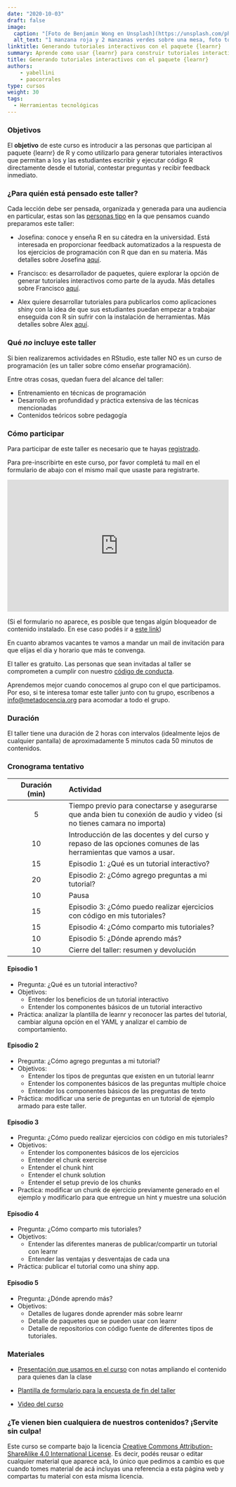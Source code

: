 ```yaml
---
date: "2020-10-03"
draft: false
image:
  caption: "[Foto de Benjamin Wong en Unsplash](https://unsplash.com/photos/qVywyNo9_-E)"
  alt_text: "1 manzana roja y 2 manzanas verdes sobre una mesa, foto tomada por Benjamin Wong"
linktitle: Generando tutoriales interactivos con el paquete {learnr}
summary: Aprende como usar {learnr} para construir tutoriales interactivos con R.  Curso en desarrollo.
title: Generando tutoriales interactivos con el paquete {learnr}
authors: 
    - yabellini
    - paocorrales
type: cursos
weight: 30
tags:
  - Herramientas tecnológicas
---
```


### Objetivos

El **objetivo** de este curso es introducir a las personas que participan al paquete {learnr} de R y como utilizarlo para generar tutoriales interactivos que permitan a los y las estudiantes escribir y ejecutar código R directamente desde el tutorial, contestar preguntas y recibir feedback inmediato.

### ¿Para quién está pensado este taller?

Cada lección debe ser pensada, organizada y generada para una audiencia en particular, estas son las [personas tipo](/personas/) en la que pensamos cuando preparamos este taller:

* Josefina: conoce y enseña R en su cátedra en la universidad.  Está interesada en proporcionar feedback automatizados a la respuesta de los ejercicios de programación con R que dan en su materia. Más detalles sobre Josefina [aquí](/persona/josefina).

* Francisco: es desarrollador de paquetes, quiere explorar la opción de generar tutoriales interactivos como parte de la ayuda. Más detalles sobre Francisco [aquí](/persona/francisco). 

* Alex quiere desarrollar tutoriales para publicarlos como aplicaciones shiny con la idea de que sus estudiantes puedan empezar a trabajar enseguida con R sin sufrir con la instalación de herramientas. Más detalles sobre Alex [aquí](/persona/alex).

### Qué *no* incluye este taller

Si bien realizaremos actividades en RStudio, este taller NO es un curso de programación (es un taller sobre cómo enseñar programación).

Entre otras cosas, quedan fuera del alcance del taller:

* Entrenamiento en técnicas de programación
* Desarrollo en profundidad y práctica extensiva de las técnicas mencionadas
* Contenidos teóricos sobre pedagogía

### Cómo participar 

Para participar de este taller es necesario que te hayas [registrado](https://docs.google.com/forms/d/e/1FAIpQLScC20Me-fX7UmCNhNswulYfOVQF4XiyIHgtde_R8CWreCmWhA/viewform).

Para pre-inscribirte en este curso, por favor completá tu mail en el formulario de abajo con el mismo mail que usaste para registrarte.

<iframe 
  src="https://script.google.com/macros/s/AKfycbwCBCpFMEJFdB1REY0Atz9nTIUWynlbOydz9c2wrdlUkiC7h8aeT5WbV5PGFJE8bUm_wA/exec"
  frameBorder="0",
  title = "Formulario de pre-inscripción",
  width="100%",
  height = 300px,
  vertical-align="text-top">
  Explorador no compatible.
</iframe> 

(Si el formulario no aparece, es posible que tengas algún bloqueador de contenido instalado. En ese caso podés ir a [este link](https://script.google.com/macros/s/AKfycbwCBCpFMEJFdB1REY0Atz9nTIUWynlbOydz9c2wrdlUkiC7h8aeT5WbV5PGFJE8bUm_wA/exec))

En cuanto abramos vacantes te vamos a mandar un mail de invitación para que elijas el día y horario que más te convenga.


El taller es gratuito. Las personas que sean invitadas al taller se comprometen a cumplir con nuestro [código de conducta](https://metadocencia.org/cdc/).

Aprendemos mejor cuando conocemos al grupo con el que participamos. Por eso, si te interesa tomar este taller junto con tu grupo, escríbenos a [info@metadocencia.org](mailto:info@metadocencia.org) para acomodar a todo el grupo.

### Duración

El taller tiene una duración de 2 horas con intervalos (idealmente lejos de cualquier pantalla) de aproximadamente 5 minutos cada 50 minutos de contenidos.


### Cronograma tentativo  


|  Duración (min)  |  Actividad  |
| :------:|:----------- |
| 5 <img width="200"/> | Tiempo previo para conectarse y asegurarse que anda bien tu conexión de audio y video (si no tienes camara no importa) |
| 10 | Introducción de las docentes y del curso y repaso de las opciones comunes de las herramientas que vamos a usar. |
| 15 | Episodio 1: ¿Qué es un tutorial interactivo? | 
| 20 | Episodio 2:  ¿Cómo agrego preguntas a mi tutorial? | 
| 10 | Pausa |
| 15 | Episodio 3: ¿Cómo puedo realizar ejercicios con código en mis tutoriales? |
| 15 | Episodio 4: ¿Cómo comparto mis tutoriales? |
| 10 | Episodio 5: ¿Dónde aprendo más? |
| 10 | Cierre del taller: resumen y devolución |


#### Episodio 1 

* Pregunta: ¿Qué es un tutorial interactivo?
* Objetivos: 
  - Entender los beneficios de un tutorial interactivo 
  - Entender los componentes básicos de un tutorial interactivo
* Práctica: analizar la plantilla de learnr y reconocer las partes del tutorial, cambiar alguna opción en el YAML y analizar el cambio de comportamiento.

#### Episodio 2 

* Pregunta: ¿Cómo agrego preguntas a mi tutorial?
* Objetivos:
  - Entender los tipos de preguntas que existen en un tutorial learnr
  - Entender los componentes básicos de las preguntas multiple choice
  - Entender los componentes básicos de las preguntas de texto 
* Práctica: modificar una serie de preguntas en un tutorial de ejemplo armado para este taller.

#### Episodio 3 

* Pregunta: ¿Cómo puedo realizar ejercicios con código en mis tutoriales?
* Objetivos:
  - Entender los componentes básicos de los ejercicios
  - Entender el chunk exercise
  - Entender el chunk hint
  - Entender el chunk solution
  - Entender el setup previo de los chunks
* Practica: modificar un chunk de ejercicio previamente generado en el ejemplo y modificarlo para que entregue un hint y muestre una solución

#### Episodio 4

* Pregunta: ¿Cómo comparto mis tutoriales?
* Objetivos: 
  - Entender las diferentes maneras de publicar/compartir un tutorial con learnr
  - Entender las ventajas y desventajas de cada una
* Práctica: publicar el tutorial como una shiny app.

#### Episodio 5 

* Pregunta: ¿Dónde aprendo más?
* Objetivos:
  - Detalles de lugares donde aprender más sobre learnr
  - Detalle de paquetes que se pueden usar con learnr
  - Detalle de repositorios con código fuente de diferentes tipos de tutoriales.


### Materiales

* [Presentación que usamos en el curso](https://docs.google.com/presentation/d/1QLRUbERgEk85s8qK6mzmMJn7avQ_bEmTn_NzFYgqwkc/edit?usp=sharing) con notas ampliando el contenido para quienes dan la clase

* [Plantilla de formulario para la encuesta de fin del taller](https://docs.google.com/forms/d/1Rw4AMtM32ivHtU-nWufSL1BWe0mmTgHl7953-exZsh8/edit?usp=sharing)

* [Video del curso](https://youtu.be/d7eXzRzEdC8)

### ¿Te vienen bien cualquiera de nuestros contenidos? ¡Servite sin culpa!

Este curso se comparte bajo la licencia [Creative Commons Attribution-ShareAlike 4.0 International License](https://creativecommons.org/licenses/by-sa/4.0/deed.es_ES).
Es decir, podés reusar o editar cualquier material que aparece acá, lo único que pedimos a cambio es que cuando tomes material de acá incluyas una referencia a esta página web y compartas tu material con esta misma licencia.

